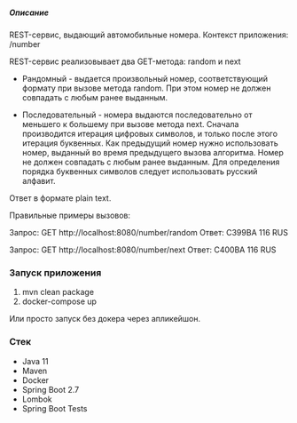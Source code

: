 ##### Описание
REST-сервис, выдающий автомобильные номера.
Контекст приложения: /number

REST-сервис реализовываeт два GET-метода: random и next

- Рандомный - выдается произвольный номер, соответствующий формату при вызове метода random. При этом номер не должен совпадать с любым ранее выданным.

- Последовательный - номера выдаются последовательно от меньшего к большему при вызове метода next. Сначала производится итерация цифровых символов,
и только после этого итерация буквенных. Как предыдущий номер нужно использовать номер, выданный во время предыдущего вызова алгоритма. Номер не должен совпадать с любым ранее выданным.
Для определения порядка буквенных символов следует использовать русский алфавит.

Ответ в формате plain text.

Правильные примеры вызовов:

Запрос: GET http://localhost:8080/number/random
Ответ: C399BA 116 RUS

Запрос: GET http://localhost:8080/number/next
Ответ: C400BA 116 RUS

### Запуск приложения
1) mvn clean package
2) docker-compose up
 
Или просто запуск без докера через апликейшон.

### Стек
- Java 11
- Maven
- Docker
- Spring Boot 2.7
- Lombok
- Spring Boot Tests
